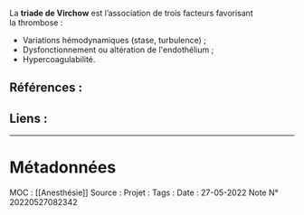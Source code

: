 La **triade de Virchow** est  l’association de trois facteurs favorisant la thrombose :
-   Variations hémodynamiques (stase, turbulence) ;
-   Dysfonctionnement ou altération de l'endothélium ;
-   Hypercoagulabilité.

## Références :
>
 

## Liens :




***
# Métadonnées
MOC : [[Anesthésie]]
Source :
Projet :
Tags : 
Date : 27-05-2022
Note N° 20220527082342